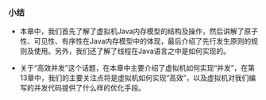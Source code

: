 ### 小结
>
- 本章中，我们首先了解了虚拟机Java内存模型的结构及操作，然后讲解了原子性、可见性、有序性在Java内存模型中的体现，最后介绍了先行发生原则的规则及使用。另外，我们还了解了线程在Java语言之中是如何实现的。
>
- 关于“高效并发”这个话题，在本章中主要介绍了虚拟机如何实现“并发”，在第13章中，我们的主要关注点将是虚拟机如何实现“高效”，以及虚拟机对我们编写的并发代码提供了什么样的优化手段。
>


